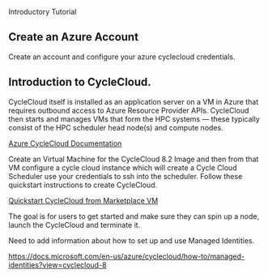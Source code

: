 Introductory Tutorial

## Create an Azure Account

Create an account and configure your azure cyclecloud credentials.

## Introduction to CycleCloud.  

CycleCloud itself is installed as an application server on a VM in Azure that requires outbound access to Azure Resource Provider APIs. CycleCloud then starts and manages VMs that form the HPC systems — these typically consist of the HPC scheduler head node(s) and compute nodes.

<a href="https://docs.microsoft.com/en-us/azure/cyclecloud/?view=cyclecloud-8">Azure CycleCloud Documentation</a>

Create an Virtual Machine for the CycleCloud 8.2 Image and then from that VM configure a cycle cloud instance which will create a Cycle Cloud Scheduler use your credentials to ssh into the scheduler. 
Follow these quickstart instructions to create CycleCloud.

<a href="https://docs.microsoft.com/en-us/azure/cyclecloud/qs-install-marketplace?view=cyclecloud-8">Quickstart CycleCloud from Marketplace VM</a>

The goal is for users to get started and make sure they can spin up a node, launch the CycleCloud and terminate it.

Need to add information about how to set up and use Managed Identities.

https://docs.microsoft.com/en-us/azure/cyclecloud/how-to/managed-identities?view=cyclecloud-8


